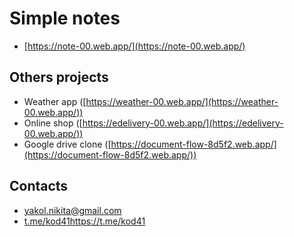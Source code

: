 # Simple notes
+ [https://note-00.web.app/](https://note-00.web.app/)

## Others projects
+ Weather app ([https://weather-00.web.app/](https://weather-00.web.app/))
+ Online shop ([https://edelivery-00.web.app/](https://edelivery-00.web.app/))
+ Google drive clone ([https://document-flow-8d5f2.web.app/](https://document-flow-8d5f2.web.app/)) 

## Contacts
+ yakol.nikita@gmail.com
+ [t.me/kod41](https://t.me/kod41)https://t.me/kod41

